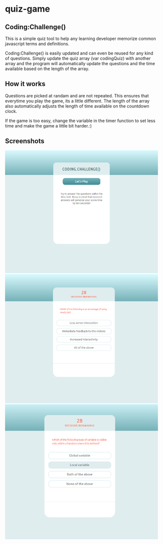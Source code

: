 # quiz-game

## Coding:Challenge()

This is a simple quiz tool to help any learning developer memorize common javascript terms and definitions.

Coding:Challenge() is easily updated and can even be reused for any kind of questions. Simply update the quiz array (var codingQuiz) with another array and the program will automatically update the questions and the time available based on the length of the array.

## How it works

Questions are picked at randam and are not repeated. This ensures that everytime you play the game, its a little different.
The length of the array also automatically adjusts the length of time available on the countdown clock.

If the game is too easy, change the variable in the timer function to set less time and make the game a little bit harder.:)

## Screenshots
![alt text](assets/Screenshot1.png)
![alt text](assets/Screenshot2.png)
![alt text](assets/Screenshot3.png)
